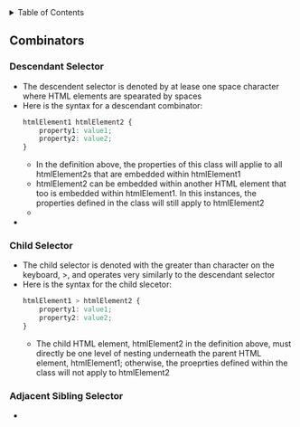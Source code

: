 <details>
<summary>Table of Contents</summary>
<ol>
  <li>
    <a href='#combinators'>Combinators</a>
  </li> 
</ol>
</details> 

## Combinators
### Descendant Selector
<ul>
  <li>
    <a>The descendent selector is denoted by at lease one space character where HTML elements are spearated by spaces</a>
  </li>
  <li>
    <a>Here is the syntax for a descendant combinator:</a>

```css
htmlElement1 htmlElement2 {
    property1: value1;
    property2: value2;
}
```
  <ul>
      <li>
        <a>In the definition above, the properties of this class will applie to all htmlElement2s that are embedded within htmlElement1</a>
      </li>
      <li>
        <a>htmlElement2 can be embedded within another HTML element that too is embedded within htmlElement1. In this instances, the properties defined in the class will still apply to htmlElement2</a>
      <li>
    </ul>      
  <li>
</ul>    

### Child Selector
<ul>
  <li>
    <a>The child selector is denoted with the greater than character on the keyboard, >, and operates very similarly to the descendant selector</a>
  </li>
  <li>
    <a>Here is the syntax for the child slecetor:</a>

```css
htmlElement1 > htmlElement2 {
    property1: value1;
    property2: value2;
}
```
  <ul>
      <li>
        <a>The child HTML element, htmlElement2 in the definition above, must directly be one level of nesting underneath the parent HTML element, htmlElement1; otherwise, the proeprties defined within the class will not apply to htmlElement2</a>
      </li>
    </ul>
  </li>
</ul> 

### Adjacent Sibling Selector
<ul>
  <li>
    <a>
